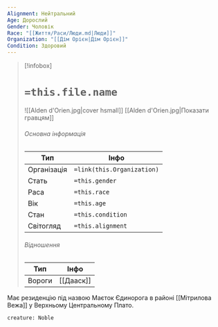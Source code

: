 ```yaml
---
Alignment: Нейтральний
Age: Дорослий
Gender: Чоловік
Race: "[[Життя/Раси/Люди.md|Люди]]"
Organization: "[[Дім Орієн|Дім Орієн]]"
Condition: Здоровий
---
```

> [!infobox]
> # `=this.file.name`
> ![[Alden d'Orien.jpg|cover hsmall]]
> [[Alden d'Orien.jpg|Показати гравцям]]
> ###### Основна інформація
> Тип | Інфо |
> ---|---|
> Організація | `=link(this.Organization)` |
> Стать | `=this.gender` |
> Раса | `=this.race` |
> Вік | `=this.age` |
> Стан | `=this.condition` |
> Світогляд | `=this.alignment` |
> ###### Відношення
> Тип | Інфо |
> ---|---|
> Вороги | [[Дааск]] |

Має резиденцію під назвою Маєток Єдинорога в районі [[Мітрилова Вежа]] у Верхньому Центральному Плато.
```statblock
creature: Noble
```